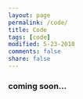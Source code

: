```yaml
---
layout: page
permalink: /code/
title: Code
tags: [code]
modified: 5-23-2018
comments: false
share: false
---
```


### coming soon...
